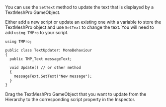 You can use the `SetText` method to update the text that is displayed by a TextMeshPro GameObject.

Either add a new script or update an existing one with a variable to store the TextMeshPro object and use `SetText` to change the text. You will need to add `using TMPro` to your script. 

```
using TMPro;

public class TextUpdater: MonoBehaviour
{
  public TMP_Text messageText;

  void Update() // or other method
  {
    messageText.SetText("New message");
  }
}
```

Drag the TextMeshPro GameObject that you want to update from the Hierarchy to the corresponding script property in the Inspector. 

